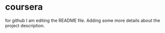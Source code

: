 # coursera
for github 
I am editing the README file. Adding some more details about the project description.
